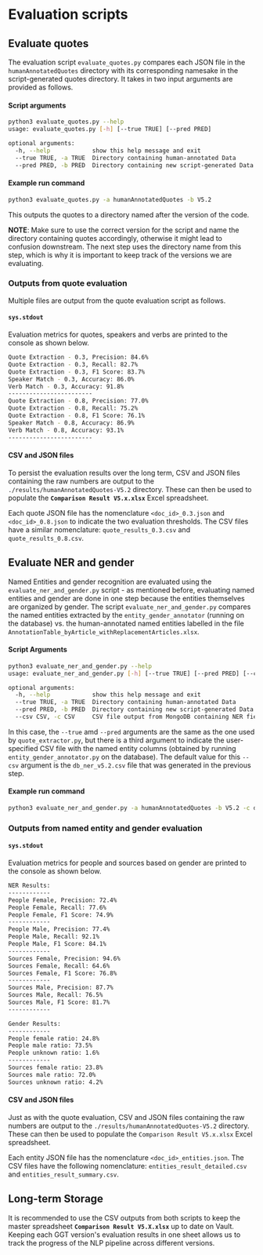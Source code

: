 # Evaluation scripts

## Evaluate quotes
The evaluation script `evaluate_quotes.py` compares each JSON file in the `humanAnnotatedQuotes` directory with its corresponding namesake in the script-generated quotes directory. It takes in two input arguments are provided as follows.

#### Script arguments
```sh
python3 evaluate_quotes.py --help
usage: evaluate_quotes.py [-h] [--true TRUE] [--pred PRED]

optional arguments:
  -h, --help            show this help message and exit
  --true TRUE, -a TRUE  Directory containing human-annotated Data
  --pred PRED, -b PRED  Directory containing new script-generated Data
```

#### Example run command
```sh
python3 evaluate_quotes.py -a humanAnnotatedQuotes -b V5.2
```
This outputs the quotes to a directory named after the version of the code.

**NOTE**: Make sure to use the correct version for the script and name the directory containing quotes accordingly, otherwise it might lead to confusion downstream. The next step uses the directory name from this step, which is why it is important to keep track of the versions we are evaluating.

### Outputs from quote evaluation
Multiple files are output from the quote evaluation script as follows.

#### `sys.stdout`
Evaluation metrics for quotes, speakers and verbs are printed to the console as shown below.
```sh
Quote Extraction - 0.3, Precision: 84.6%
Quote Extraction - 0.3, Recall: 82.7%
Quote Extraction - 0.3, F1 Score: 83.7%
Speaker Match - 0.3, Accuracy: 86.0%
Verb Match - 0.3, Accuracy: 91.8%
------------------------
Quote Extraction - 0.8, Precision: 77.0%
Quote Extraction - 0.8, Recall: 75.2%
Quote Extraction - 0.8, F1 Score: 76.1%
Speaker Match - 0.8, Accuracy: 86.9%
Verb Match - 0.8, Accuracy: 93.1%
------------------------
```

#### CSV and JSON files
To persist the evaluation results over the long term, CSV and JSON files containing the raw numbers are output to the `./results/humanAnnotatedQuotes-V5.2` directory. These can then be used to populate the **`Comparison Result V5.x.xlsx`** Excel spreadsheet.

Each quote JSON file has the nomenclature `<doc_id>_0.3.json` and `<doc_id>_0.8.json` to indicate the two evaluation thresholds. The CSV files have a similar nomenclature: `quote_results_0.3.csv` and `quote_results_0.8.csv`. 


## Evaluate NER and gender
Named Entities and gender recognition are evaluated using the `evaluate_ner_and_gender.py` script - as mentioned before, evaluating named entities and gender are done in one step because the entities themselves are organized by gender. The script `evaluate_ner_and_gender.py`  compares the named entities extracted by the `entity_gender_annotator` (running on the database) vs. the human-annotated named entities labelled in the file `AnnotationTable_byArticle_withReplacementArticles.xlsx`.

#### Script Arguments
```sh
python3 evaluate_ner_and_gender.py --help
usage: evaluate_ner_and_gender.py [-h] [--true TRUE] [--pred PRED] [--csv CSV]

optional arguments:
  -h, --help            show this help message and exit
  --true TRUE, -a TRUE  Directory containing human-annotated Data
  --pred PRED, -b PRED  Directory containing new script-generated Data
  --csv CSV, -c CSV     CSV file output from MongoDB containing NER fields
```
In this case, the `--true` amd `--pred` arguments are the same as the one used by `quote_extractor.py`, but there is a third argument to indicate the user-specified CSV file with the named entity columns (obtained by running `entity_gender_annotator.py` on the database). The default value for this `--csv` argument is the `db_ner_v5.2.csv` file that was generated in the previous step.

#### Example run command
```sh
python3 evaluate_ner_and_gender.py -a humanAnnotatedQuotes -b V5.2 -c db_ner_v5.2.csv
```

### Outputs from named entity and gender evaluation

#### `sys.stdout`
Evaluation metrics for people and sources based on gender are printed to the console as shown below.

```sh
NER Results:
------------
People Female, Precision: 72.4%
People Female, Recall: 77.6%
People Female, F1 Score: 74.9%
------------
People Male, Precision: 77.4%
People Male, Recall: 92.1%
People Male, F1 Score: 84.1%
------------
Sources Female, Precision: 94.6%
Sources Female, Recall: 64.6%
Sources Female, F1 Score: 76.8%
------------
Sources Male, Precision: 87.7%
Sources Male, Recall: 76.5%
Sources Male, F1 Score: 81.7%
------------

Gender Results:
------------
People female ratio: 24.8%
People male ratio: 73.5%
People unknown ratio: 1.6%
------------
Sources female ratio: 23.8%
Sources male ratio: 72.0%
Sources unknown ratio: 4.2%

```

#### CSV and JSON files
Just as with the quote evaluation, CSV and JSON files containing the raw numbers are output to the `./results/humanAnnotatedQuotes-V5.2` directory. These can then be used to populate the `Comparison Result V5.x.xlsx` Excel spreadsheet.

Each entity JSON file has the nomenclature `<doc_id>_entities.json`. The CSV files have the following nomenclature: `entities_result_detailed.csv` and `entities_result_summary.csv`.

## Long-term Storage
It is recommended to use the CSV outputs from both scripts to keep the master spreadsheet **`Comparison Result V5.X.xlsx`** up to date on Vault. Keeping each GGT version's evaluation results in one sheet allows us to track the progress of the NLP pipeline across different versions.

